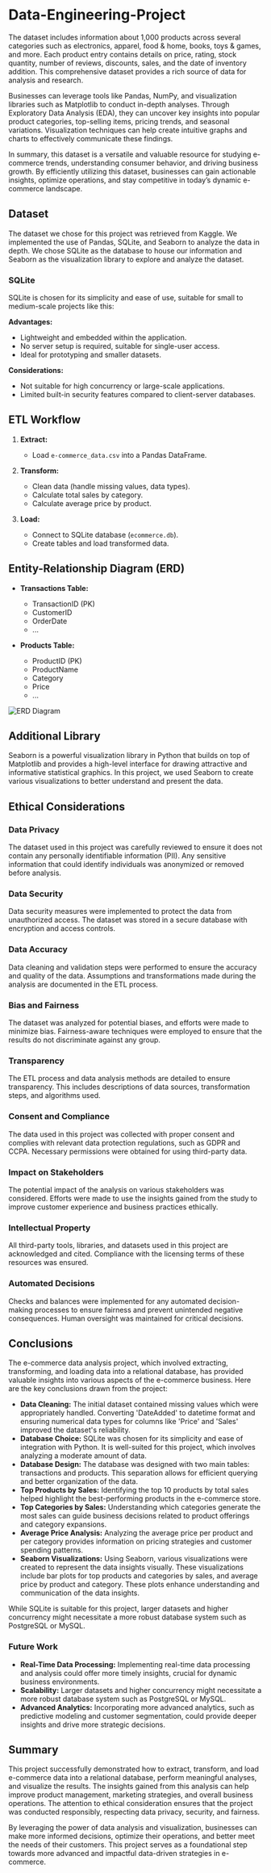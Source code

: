 # Data-Engineering-Project

The dataset includes information about 1,000 products across several categories such as electronics, apparel, food & home, books, toys & games, and more. Each product entry contains details on price, rating, stock quantity, number of reviews, discounts, sales, and the date of inventory addition. This comprehensive dataset provides a rich source of data for analysis and research.

Businesses can leverage tools like Pandas, NumPy, and visualization libraries such as Matplotlib to conduct in-depth analyses. Through Exploratory Data Analysis (EDA), they can uncover key insights into popular product categories, top-selling items, pricing trends, and seasonal variations. Visualization techniques can help create intuitive graphs and charts to effectively communicate these findings.

In summary, this dataset is a versatile and valuable resource for studying e-commerce trends, understanding consumer behavior, and driving business growth. By efficiently utilizing this dataset, businesses can gain actionable insights, optimize operations, and stay competitive in today’s dynamic e-commerce landscape.

## Dataset

The dataset we chose for this project was retrieved from Kaggle. We implemented the use of Pandas, SQLite, and Seaborn to analyze the data in depth. We chose SQLite as the database to house our information and Seaborn as the visualization library to explore and analyze the dataset.

### SQLite

SQLite is chosen for its simplicity and ease of use, suitable for small to medium-scale projects like this:

**Advantages:**
- Lightweight and embedded within the application.
- No server setup is required, suitable for single-user access.
- Ideal for prototyping and smaller datasets.

**Considerations:**
- Not suitable for high concurrency or large-scale applications.
- Limited built-in security features compared to client-server databases.

## ETL Workflow

1. **Extract:**
   - Load `e-commerce_data.csv` into a Pandas DataFrame.

2. **Transform:**
   - Clean data (handle missing values, data types).
   - Calculate total sales by category.
   - Calculate average price by product.

3. **Load:**
   - Connect to SQLite database (`ecommerce.db`).
   - Create tables and load transformed data.

## Entity-Relationship Diagram (ERD)

- **Transactions Table:**
  - TransactionID (PK)
  - CustomerID
  - OrderDate
  - ...

- **Products Table:**
  - ProductID (PK)
  - ProductName
  - Category
  - Price
  - ...

![ERD Diagram](https://github.com/infinadox/Data-Engineering-Project/assets/161780046/9c10918b-566c-4c82-9c6a-93ddf3a8f664)

## Additional Library

Seaborn is a powerful visualization library in Python that builds on top of Matplotlib and provides a high-level interface for drawing attractive and informative statistical graphics. In this project, we used Seaborn to create various visualizations to better understand and present the data.

## Ethical Considerations

### Data Privacy
The dataset used in this project was carefully reviewed to ensure it does not contain any personally identifiable information (PII). Any sensitive information that could identify individuals was anonymized or removed before analysis.

### Data Security
Data security measures were implemented to protect the data from unauthorized access. The dataset was stored in a secure database with encryption and access controls.

### Data Accuracy
Data cleaning and validation steps were performed to ensure the accuracy and quality of the data. Assumptions and transformations made during the analysis are documented in the ETL process.

### Bias and Fairness
The dataset was analyzed for potential biases, and efforts were made to minimize bias. Fairness-aware techniques were employed to ensure that the results do not discriminate against any group.

### Transparency
The ETL process and data analysis methods are detailed to ensure transparency. This includes descriptions of data sources, transformation steps, and algorithms used.

### Consent and Compliance
The data used in this project was collected with proper consent and complies with relevant data protection regulations, such as GDPR and CCPA. Necessary permissions were obtained for using third-party data.

### Impact on Stakeholders
The potential impact of the analysis on various stakeholders was considered. Efforts were made to use the insights gained from the study to improve customer experience and business practices ethically.

### Intellectual Property
All third-party tools, libraries, and datasets used in this project are acknowledged and cited. Compliance with the licensing terms of these resources was ensured.

### Automated Decisions
Checks and balances were implemented for any automated decision-making processes to ensure fairness and prevent unintended negative consequences. Human oversight was maintained for critical decisions.

## Conclusions

The e-commerce data analysis project, which involved extracting, transforming, and loading data into a relational database, has provided valuable insights into various aspects of the e-commerce business. Here are the key conclusions drawn from the project:

- **Data Cleaning:** The initial dataset contained missing values which were appropriately handled. Converting 'DateAdded' to datetime format and ensuring numerical data types for columns like 'Price' and 'Sales' improved the dataset's reliability.
- **Database Choice:** SQLite was chosen for its simplicity and ease of integration with Python. It is well-suited for this project, which involves analyzing a moderate amount of data.
- **Database Design:** The database was designed with two main tables: transactions and products. This separation allows for efficient querying and better organization of the data.
- **Top Products by Sales:** Identifying the top 10 products by total sales helped highlight the best-performing products in the e-commerce store.
- **Top Categories by Sales:** Understanding which categories generate the most sales can guide business decisions related to product offerings and category expansions.
- **Average Price Analysis:** Analyzing the average price per product and per category provides information on pricing strategies and customer spending patterns.
- **Seaborn Visualizations:** Using Seaborn, various visualizations were created to represent the data insights visually. These visualizations include bar plots for top products and categories by sales, and average price by product and category. These plots enhance understanding and communication of the data insights.

While SQLite is suitable for this project, larger datasets and higher concurrency might necessitate a more robust database system such as PostgreSQL or MySQL. 

### Future Work

- **Real-Time Data Processing:** Implementing real-time data processing and analysis could offer more timely insights, crucial for dynamic business environments.
- **Scalability:** Larger datasets and higher concurrency might necessitate a more robust database system such as PostgreSQL or MySQL.
- **Advanced Analytics:** Incorporating more advanced analytics, such as predictive modeling and customer segmentation, could provide deeper insights and drive more strategic decisions.

## Summary

This project successfully demonstrated how to extract, transform, and load e-commerce data into a relational database, perform meaningful analyses, and visualize the results. The insights gained from this analysis can help improve product management, marketing strategies, and overall business operations. The attention to ethical consideration ensures that the project was conducted responsibly, respecting data privacy, security, and fairness.

By leveraging the power of data analysis and visualization, businesses can make more informed decisions, optimize their operations, and better meet the needs of their customers. This project serves as a foundational step towards more advanced and impactful data-driven strategies in e-commerce.
